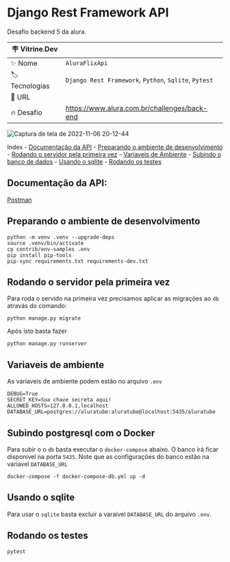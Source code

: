# Django Rest Framework API

Desafio backend 5 da alura.

| :placard: Vitrine.Dev |     |
| -------------  | --- |
| :sparkles: Nome        | `AluraFlixApi`
| :label: Tecnologias | `Django Rest Framework`, `Python`, `Sqlite`, `Pytest`
| :rocket: URL         |
| :fire: Desafio     | https://www.alura.com.br/challenges/back-end

![Captura de tela de 2022-11-06 20-12-44](https://user-images.githubusercontent.com/37959973/200200609-7969a2f8-279f-4c37-93ab-c3656e828837.png?text=imagem_do_peojeto#vitrinedev)

Index
    - [Documentação da  API](#documentação-da-api)
    - [Preparando o ambiente de desenvolvimento](#preparando-o-ambiente-de-desenvolvimento)
    - [Rodando o servidor pela primeira vez](#rodando-o-servidor-pela-primeira-vez)
    - [Variaveis de Ambiente](#variaveis-de-ambiente)
    - [Subindo o banco de dados](#subindo-postgresql-com-o-docker)
    - [Usando o sqlite](#usando-o-sqlite)
    - [Rodando os testes](#rodando-os-testes)


## Documentação da API:

[Postman](https://documenter.getpostman.com/view/18852890/2s8YYJq3D9)

## Preparando o ambiente de desenvolvimento

```console
python -m venv .venv --upgrade-deps
source .venv/bin/activate
cp contrib/env-samples .env
pip install pip-tools
pip-sync requirements.txt requirements-dev.txt
```

## Rodando o servidor pela primeira vez

Para roda o servido na primeira vez precisamos aplicar as migrações ao `db` atravás do comando:

```console
python manage.py migrate
```

Após isto basta fazer

```console
python manage.py runserver
```

## Variaveis de ambiente

As variaveis de ambiente podem estão no arquivo `.env`

```console
DEBUG=True
SECRET_KEY=Sua chave secreta aqui!
ALLOWED_HOSTS=127.0.0.1,localhost
DATABASE_URL=postgres://aluratube:aluratube@localhost:5435/aluratube
```

## Subindo postgresql com o Docker

Para subir o o `db` basta executar o `docker-compose` abaixo. O banco irá ficar disponivel na porta `5435`. Note que as configurações do banco estão na variavel `DATABASE_URL`

```console
docker-compose -f docker-compose-db.yml up -d
```

## Usando o sqlite

Para usar o `sqlite` basta excluir a varaivel `DATABASE_URL` do arquivo `.env`.

## Rodando os testes

```console
pytest
```